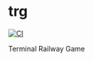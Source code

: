 # trg

[![CI](https://github.com//trg/workflows/CI/badge.svg)](https://github.com//trg/actions)

Terminal Railway Game
